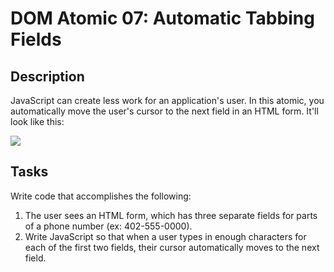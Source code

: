 # DOM Atomic 07: Automatic Tabbing Fields

## Description

JavaScript can create less work for an application's user. In this atomic, you automatically move the user's cursor to the next field in an HTML form. It'll look like this:

![](http://cl.ly/fNLd/Screen%20Recording%202016-03-09%20at%2010.40%20PM.gif)

## Tasks

Write code that accomplishes the following:

1. The user sees an HTML form, which has three separate fields for parts of a phone number (ex: 402-555-0000).
2. Write JavaScript so that when a user types in enough characters for each of the first two fields, their cursor automatically moves to the next field.